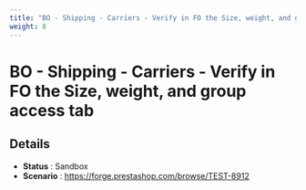 ```yaml
---
title: "BO - Shipping - Carriers - Verify in FO the Size, weight, and group access tab"
weight: 8
---
```


# BO - Shipping - Carriers - Verify in FO the Size, weight, and group access tab
## Details
* **Status** : Sandbox
* **Scenario** : https://forge.prestashop.com/browse/TEST-8912

